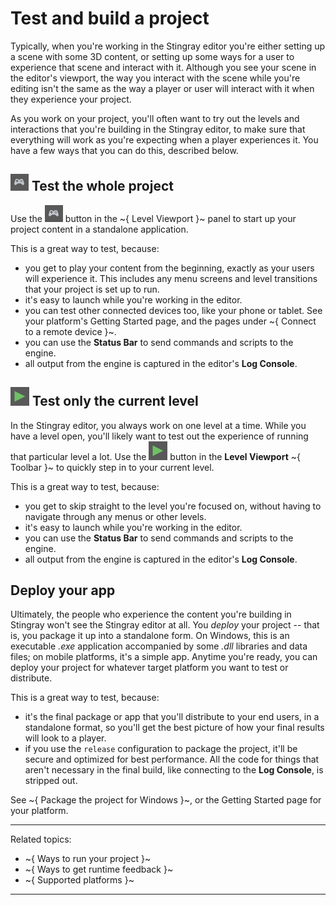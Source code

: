 # Test and build a project

Typically, when you're working in the Stingray editor you're either setting up a scene with some 3D content, or setting up some ways for a user to experience that scene and interact with it. Although you see your scene in the editor's viewport, the way you interact with the scene while you're editing isn't the same as the way a player or user will interact with it when they experience your project.

As you work on your project, you'll often want to try out the levels and interactions that you're building in the Stingray editor, to make sure that everything will work as you're expecting when a player experiences it. You have a few ways that you can do this, described below.

## ![](../../images/icon_runProject.png) Test the whole project

Use the ![controller](../../images/icon_runProject.png) button in the ~{ Level Viewport }~ panel to start up your project content in a standalone application.

This is a great way to test, because:

-	you get to play your content from the beginning, exactly as your users will experience it. This includes any menu screens and level transitions that your project is set up to run.
-	it's easy to launch while you're working in the editor.
-	you can test other connected devices too, like your phone or tablet. See your platform's Getting Started page, and the pages under ~{ Connect to a remote device }~.
-	you can use the **Status Bar** to send commands and scripts to the engine.
-	all output from the engine is captured in the editor's **Log Console**.

## ![](../../images/icon_Play.png) Test only the current level

In the Stingray editor, you always work on one level at a time. While you have a level open, you'll likely want to test out the experience of running that particular level a lot. Use the ![](../../images/icon_Play.png) button in the **Level Viewport** ~{ Toolbar }~ to quickly step in to your current level.

This is a great way to test, because:

-	you get to skip straight to the level you're focused on, without having to navigate through any menus or other levels.
-	it's easy to launch while you're working in the editor.
-	you can use the **Status Bar** to send commands and scripts to the engine.
-	all output from the engine is captured in the editor's **Log Console**.

## Deploy your app

Ultimately, the people who experience the content you're building in Stingray won't see the Stingray editor at all. You *deploy* your project -- that is, you package it up into a standalone form. On Windows, this is an executable *.exe* application accompanied by some *.dll* libraries and data files; on mobile platforms, it's a simple app. Anytime you're ready, you can deploy your project for whatever target platform you want to test or distribute.

This is a great way to test, because:

-	it's the final package or app that you'll distribute to your end users, in a standalone format, so you'll get the best picture of how your final results will look to a player.
-	if you use the `release` configuration to package the project, it'll be secure and optimized for best performance. All the code for things that aren't necessary in the final build, like connecting to the **Log Console**, is stripped out.

See ~{ Package the project for Windows }~, or the Getting Started page for your platform.

---
Related topics:
-	~{ Ways to run your project }~
-	~{ Ways to get runtime feedback }~
-	~{ Supported platforms }~
---
